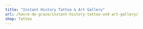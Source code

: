 ```yaml
---
title: "Instant History Tattoo & Art Gallery"
url: /havre-de-grace/instant-history-tattoo-und-art-gallery/
shop: Tattoo
---
```

